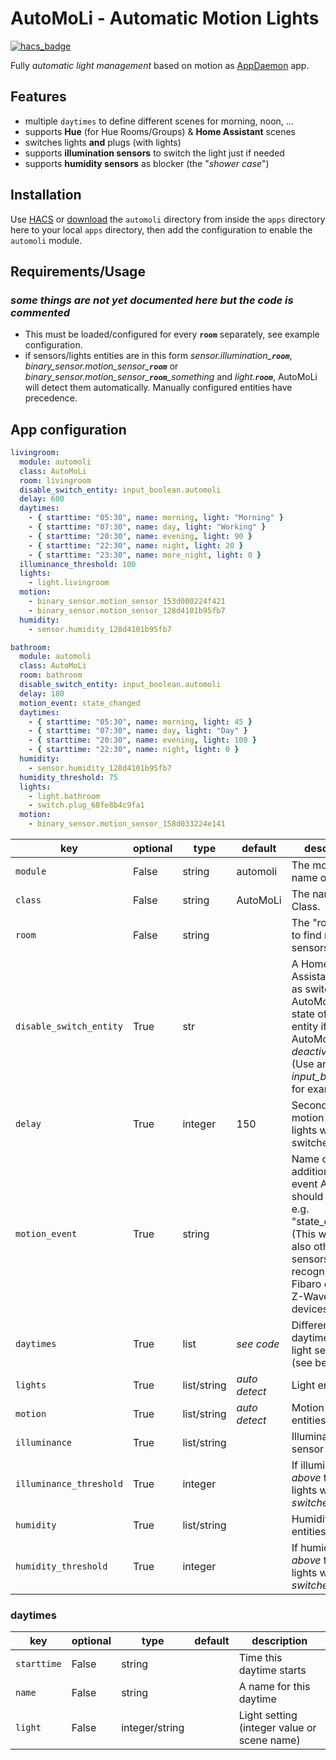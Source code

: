 # AutoMoLi - **Auto**matic **Mo**tion **Li**ghts

[![hacs_badge](https://img.shields.io/badge/HACS-Default-orange.svg)](https://github.com/custom-components/hacs)

Fully *automatic light management* based on motion as [AppDaemon](https://github.com/home-assistant/appdaemon) app.  

## Features

* multiple `daytimes` to define different scenes for morning, noon, ...
* supports **Hue** (for Hue Rooms/Groups) & **Home Assistant** scenes
* switches lights **and** plugs (with lights)
* supports **illumination sensors** to switch the light just if needed
* supports **humidity sensors** as blocker (the "*shower case*")

## Installation

Use [HACS](https://github.com/custom-components/hacs) or [download](https://github.com/benleb/ad-automoli/releases) the `automoli` directory from inside the `apps` directory here to your local `apps` directory, then add the configuration to enable the `automoli` module.

## Requirements/Usage

### *some things are not yet documented here but the code is commented*

* This must be loaded/configured for every **`room`** separately, see example configuration.
* if sensors/lights entities are in this form *sensor.illumination_**`room`***, *binary_sensor.motion_sensor_**`room`*** or *binary_sensor.motion_sensor_**`room`**_something* and *light.**`room`***, AutoMoLi will detect them automatically. Manually configured entities have precedence.

## App configuration

```yaml
livingroom:
  module: automoli
  class: AutoMoLi
  room: livingroom
  disable_switch_entity: input_boolean.automoli
  delay: 600
  daytimes:
    - { starttime: "05:30", name: morning, light: "Morning" }
    - { starttime: "07:30", name: day, light: "Working" }
    - { starttime: "20:30", name: evening, light: 90 }
    - { starttime: "22:30", name: night, light: 20 }
    - { starttime: "23:30", name: more_night, light: 0 }
  illuminance_threshold: 100
  lights:
    - light.livingroom
  motion:
    - binary_sensor.motion_sensor_153d000224f421
    - binary_sensor.motion_sensor_128d4101b95fb7
  humidity:
    - sensor.humidity_128d4101b95fb7

bathroom:
  module: automoli
  class: AutoMoLi
  room: bathroom
  disable_switch_entity: input_boolean.automoli
  delay: 180
  motion_event: state_changed
  daytimes:
    - { starttime: "05:30", name: morning, light: 45 }
    - { starttime: "07:30", name: day, light: "Day" }
    - { starttime: "20:30", name: evening, light: 100 }
    - { starttime: "22:30", name: night, light: 0 }
  humidity:
    - sensor.humidity_128d4101b95fb7
  humidity_threshold: 75
  lights:
    - light.bathroom
    - switch.plug_68fe8b4c9fa1
  motion:
    - binary_sensor.motion_sensor_158d033224e141
```

key | optional | type | default | description
-- | -- | -- | -- | --
`module` | False | string | automoli | The module name of the app.
`class` | False | string | AutoMoLi | The name of the Class.
`room` | False | string | | The "room" used to find matching sensors/light
`disable_switch_entity` | True | str | | A Home Assistant Entity as switch for AutoMoLi. If the state of the entity if *off*, AutoMoLi is *deactivated*. (Use an *input_boolean* for example)
`delay` | True | integer | 150 | Seconds without motion until lights will switched off
`motion_event` | True | string | | Name of an additional motion event AutoMoLi should listen for e.g. "state_changed". (This will enable also other binary sensors to be recognized like Fibaro or other Z-Wave / Zigbee devices)
`daytimes` | True | list | *see code* | Different daytimes with light settings (see below)
`lights` | True | list/string | *auto detect* | Light entities
`motion` | True | list/string | *auto detect* | Motion sensor entities
`illuminance` | True | list/string |  | Illuminance sensor entities
`illuminance_threshold` | True | integer |  | If illuminance is *above* this value, lights will *not switched on*
`humidity` | True | list/string |  | Humidity sensor entities
`humidity_threshold` | True | integer |  | If humidity is *above* this value, lights will *not switched off*

### daytimes

key | optional | type | default | description
-- | -- | -- | -- | --
`starttime` | False | string | | Time this daytime starts
`name` | False | string | | A name for this daytime
`light` | False | integer/string | | Light setting (integer value or scene name)
